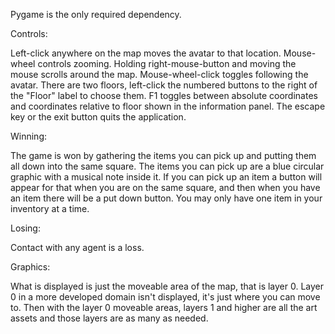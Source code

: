 Pygame is the only required dependency.

Controls:

Left-click anywhere on the map moves the avatar to that location.  Mouse-wheel controls zooming.  Holding right-mouse-button and moving the mouse scrolls around the map.  Mouse-wheel-click toggles following the avatar.  There are two floors, left-click the numbered buttons to the right of the "Floor" label to choose them.  F1 toggles between absolute coordinates and coordinates relative to floor shown in the information panel.  The escape key or the exit button quits the application.

Winning:

The game is won by gathering the items you can pick up and putting them all down into the same square.  The items you can pick up are a blue circular graphic with a musical note inside it.  If you can pick up an item a button will appear for that when you are on the same square, and then when you have an item there will be a put down button.  You may only have one item in your inventory at a time.

Losing:

Contact with any agent is a loss.

Graphics:

What is displayed is just the moveable area of the map, that is layer 0.  Layer 0 in a more developed domain isn't displayed, it's just where you can move to.  Then with the layer 0 moveable areas, layers 1 and higher are all the art assets and those layers are as many as needed.
